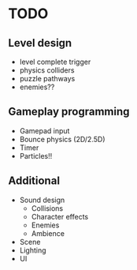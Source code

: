 # TODO

## Level design

- level complete trigger
- physics colliders
- puzzle pathways
- enemies??

## Gameplay programming

- Gamepad input
- Bounce physics (2D/2.5D)
- Timer
- Particles!!

## Additional

- Sound design
  * Collisions
  * Character effects
  * Enemies
  * Ambience
- Scene
- Lighting
- UI
